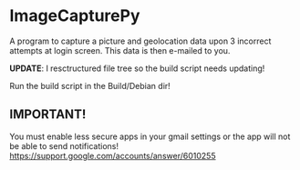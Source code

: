 # ImageCapturePy
A program to capture a picture and geolocation data upon 3 incorrect attempts at login screen. This data is then e-mailed to you.

**UPDATE**: I resctructured file tree so the build script needs updating!

Run the build script in the Build/Debian dir!

## IMPORTANT!
You must enable less secure apps in your gmail settings or the app will not be able to send notifications!
https://support.google.com/accounts/answer/6010255
